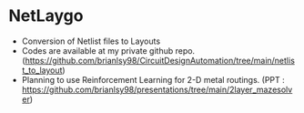 # NetLaygo

- Conversion of Netlist files to Layouts
- Codes are available at my private github repo.
(https://github.com/brianlsy98/CircuitDesignAutomation/tree/main/netlist_to_layout)
- Planning to use Reinforcement Learning for 2-D metal routings.
(PPT : https://github.com/brianlsy98/presentations/tree/main/2layer_mazesolver)
